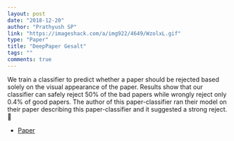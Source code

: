 ```yaml
---
layout: post
date: "2018-12-20"
author: "Prathyush SP"
link: "https://imageshack.com/a/img922/4649/WzolxL.gif"
type: "Paper"
title: "DeepPaper Gesalt"
tags: ""
comments: true
---
```

We train a classifier to predict whether a paper should be rejected based solely on the visual appearance of the paper. Results show that our classifier can safely reject 50% of the bad papers while wrongly reject only 0.4% of good papers. The author of this paper-classifier ran their model on their paper describing this paper-classifier and it suggested a strong reject. 🤣
* [Paper](https://arxiv.org/abs/1812.08775)